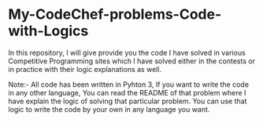 # My-CodeChef-problems-Code-with-Logics
In this repository, I will give provide you the code I have solved in various Competitive Programming sites which I have solved either in the contests or in practice with their logic explanations as well.

Note:- All code has been written in Pyhton 3, If you want to write the code in any other language, You can read the README of that problem where I have explain the logic of solving that particular problem. You can use that logic to write the code by your own in any language you want.
